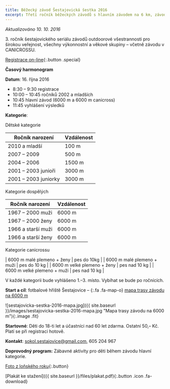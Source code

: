 ```yaml
---
title: Běžecký závod Šestajovická šestka 2016
excerpt: Třetí ročník běžeckých závodů s hlavním závodem na 6 km, závodem v canicrossu a dětským závodem. <br /> [![Plakát](/files/plakat-nahled.png)](/2016/10/16/sestajovicka-sestka.html)
---
```


_Aktualizováno 10. 10. 2016_

3\. ročník šestajovického seriálu závodů outdoorové všestrannosti pro širokou veřejnost, všechny výkonnostní a věkové skupiny – včetně závodu v CANICROSSU.

[Registrace on-line](https://isokol-my.sharepoint.com/personal/nacelnik_sokolsestajovice_cz/_layouts/15/guestaccess.aspx?guestaccesstoken=uEMLNlZxhU%2f0ClbURV9wqfLOXUZKOTivu5Q%2fY3mfdrQ%3d&docid=1_16f3623270eef43d2a986f6cfe1f8785f&wdFormId=%7BE5546896%2DCBE6%2D478C%2DB960%2D38DC51580AE4%7D){:.button .special}


**Časový harmonogram**

**Datum**: 16. října 2016

* 8:30 – 9:30 registrace
* 10:00 – 10:45 ročníků 2002 a mladších
* 10:45 hlavní závod (6000 m a 6000 m canicross)
* 11:45 vyhlášení výsledků

**Kategorie**:

Dětské kategorie

|   Ročník narození    | Vzdálenost |
|----------------------|------------|
| 2010 a mladší        | 100 m      |
| 2007 – 2009          | 500 m      |
| 2004 – 2006          | 1500 m     |
| 2001 – 2003 junioři  | 3000 m     |
| 2001 – 2003 juniorky | 3000 m     |

Kategorie dospělých

|  Ročník narození   | Vzdálenost |
|--------------------|------------|
| 1967 – 2000 muži   | 6000 m     |
| 1967 – 2000 ženy   | 6000 m     |
| 1966 a starší muži | 6000 m     |
| 1966 a starší ženy | 6000 m     |

Kategorie canicrossu

| 6000 m malé plemeno + ženy  | pes do 10kg   |
| 6000 m malé plemeno + muži  | pes do 10 kg  |
| 6000 m velké plemeno + ženy | pes nad 10 kg |
| 6000 m velké plemeno + muži | pes nad 10 kg |

V každé kategorii bude vyhlášeno 1.–3. místo. Vybíhat se bude po ročnících.


**Start a cíl**: fotbalové hřiště Šestajovice – [](https://mapy.cz/s/17ZQ1){:.fa .fa-map-o} [mapa trasy závodu na 6000 m](https://mapy.cz/s/17ZQ1)

![sestajovicka-sestka-2016-mapa.jpg]({{ site.baseurl }}/images/sestajovicka-sestka-2016-mapa.jpg "Mapa trasy závodu na 6000 m"){:.image .fit}

**Startovné**: Děti do 18-ti let a účastníci nad 60 let zdarma. Ostatní 50,– Kč. Platí se při registraci hotově.

**Kontakt**: sokol.sestajovice@gmail.com, 605 204 967

**Doprovodný program:** Zábavné aktivity pro děti během závodu hlavní kategorie.

[Foto z loňského roku](http://www.rajce.net/a12031180/){:.button}

[Plakát ke stažení]({{ site.baseurl }}/files/plakat.pdf){:.button .icon .fa-download}
